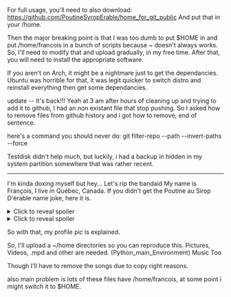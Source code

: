 
For full usage, you'll need to also download:
https://github.com/PoutineSyropErable/home_for_git_public
And put that in your /home. 

Then the major breaking point is that I was too dumb to put $HOME in and put /home/francois in a bunch of scripts because ~ doesn't always works. So, I'll need to modify that and upload gradually, in my free time. After that, you will need to
install the appropriate software. 

If you aren't on Arch, it might be a nightmare just to get the dependancies. Ubuntu was horrible for that, it was legit quicker to switch distro and reinstall everything then get some dependancies. 

update -- It's back!!!
Yeah at 3 am after hours of cleaning up and trying to add it to github, I had an non existant file that stop pushing. So I asked how to remove files from github history and i got how to remove, end of sentence. 

here's a command you should never do: git filter-repo --path <path-to-remove> --invert-paths --force

Testdisk didn't help much, but luckily, i had a backup in hidden in my system partition somewhere that was rather recent. 

----------------------------------------------------------------------------------------------
I'm kinda doxing myself but hey... Let's rip the bandaid
My name is François, I live in Québec, Canada. If you didn't get the Poutine au Sirop D'érable name joke, here it is. 
<details>
  <summary>Click to reveal spoiler</summary>
So basically, it's like an american called "Gun wielding bald Eagle", british->"Tea drinking coloniser", Australian->"Inverted Jailed Kangouroos".
</details>

<details>
  <summary>Click to reveal spoiler</summary>
https://en.wikipedia.org/wiki/Poutine
https://fr.wikipedia.org/wiki/Sirop_d%27%C3%A9rable
https://en.wikipedia.org/wiki/Flag_of_Quebec
</details>


So with that, my profile pic is explained. 


So, I'll upload a ~/home directories so you can reproduce this.
Pictures, Videos, .mpd and other are needed. (Python_main_Environment)
Music Too

Though I'll have to remove the songs due to copy right reasons. 

also main problem is lots of these files have /home/francois, at some point i might switch it to $HOME. 


